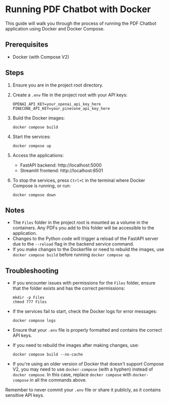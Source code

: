 # Running PDF Chatbot with Docker

This guide will walk you through the process of running the PDF Chatbot application using Docker and Docker Compose.

## Prerequisites

- Docker (with Compose V2)

## Steps

1. Ensure you are in the project root directory.

2. Create a `.env` file in the project root with your API keys:
   ```
   OPENAI_API_KEY=your_openai_api_key_here
   PINECONE_API_KEY=your_pinecone_api_key_here
   ```

3. Build the Docker images:
   ```
   docker compose build
   ```

4. Start the services:
   ```
   docker compose up
   ```

5. Access the applications:
   - FastAPI backend: http://localhost:5000
   - Streamlit frontend: http://localhost:8501

6. To stop the services, press `Ctrl+C` in the terminal where Docker Compose is running, or run:
   ```
   docker compose down
   ```

## Notes

- The `Files` folder in the project root is mounted as a volume in the containers. Any PDFs you add to this folder will be accessible to the application.
- Changes to the Python code will trigger a reload of the FastAPI server due to the `--reload` flag in the backend service command.
- If you make changes to the Dockerfile or need to rebuild the images, use `docker compose build` before running `docker compose up`.

## Troubleshooting

- If you encounter issues with permissions for the `Files` folder, ensure that the folder exists and has the correct permissions:
  ```
  mkdir -p Files
  chmod 777 Files
  ```

- If the services fail to start, check the Docker logs for error messages:
  ```
  docker compose logs
  ```

- Ensure that your `.env` file is properly formatted and contains the correct API keys.

- If you need to rebuild the images after making changes, use:
  ```
  docker compose build --no-cache
  ```

- If you're using an older version of Docker that doesn't support Compose V2, you may need to use `docker-compose` (with a hyphen) instead of `docker compose`. In this case, replace `docker compose` with `docker-compose` in all the commands above.

Remember to never commit your `.env` file or share it publicly, as it contains sensitive API keys.